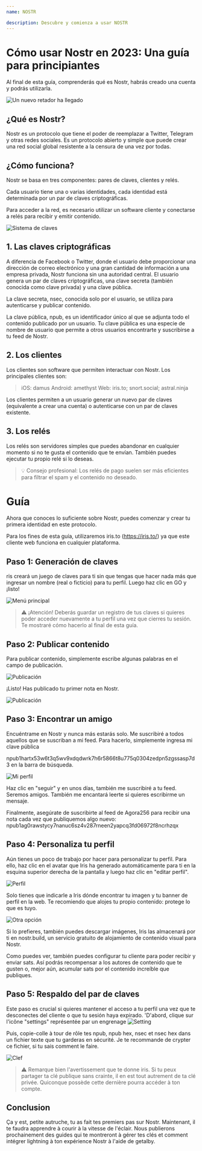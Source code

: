 ```yaml
---
name: NOSTR

description: Descubre y comienza a usar NOSTR
---
```


# Cómo usar Nostr en 2023: Una guía para principiantes

Al final de esta guía, comprenderás qué es Nostr, habrás creado una cuenta y podrás utilizarla.

![Un nuevo retador ha llegado](assets/1.jpeg)

## ¿Qué es Nostr?

Nostr es un protocolo que tiene el poder de reemplazar a Twitter, Telegram y otras redes sociales. Es un protocolo abierto y simple que puede crear una red social global resistente a la censura de una vez por todas.

## ¿Cómo funciona?

Nostr se basa en tres componentes: pares de claves, clientes y relés.

Cada usuario tiene una o varias identidades, cada identidad está determinada por un par de claves criptográficas.

Para acceder a la red, es necesario utilizar un software cliente y conectarse a relés para recibir y emitir contenido.

![Sistema de claves](assets/2.jpeg)

## 1. Las claves criptográficas

A diferencia de Facebook o Twitter, donde el usuario debe proporcionar una dirección de correo electrónico y una gran cantidad de información a una empresa privada, Nostr funciona sin una autoridad central. El usuario genera un par de claves criptográficas, una clave secreta (también conocida como clave privada) y una clave pública.

La clave secreta, nsec, conocida solo por el usuario, se utiliza para autenticarse y publicar contenido.

La clave pública, npub, es un identificador único al que se adjunta todo el contenido publicado por un usuario. Tu clave pública es una especie de nombre de usuario que permite a otros usuarios encontrarte y suscribirse a tu feed de Nostr.

## 2. Los clientes

Los clientes son software que permiten interactuar con Nostr. Los principales clientes son:

> iOS: damus
> Android: amethyst
> Web: iris.to; snort.social; astral.ninja

Los clientes permiten a un usuario generar un nuevo par de claves (equivalente a crear una cuenta) o autenticarse con un par de claves existente.

## 3. Los relés

Los relés son servidores simples que puedes abandonar en cualquier momento si no te gusta el contenido que te envían. También puedes ejecutar tu propio relé si lo deseas.

> 💡 Consejo profesional: Los relés de pago suelen ser más eficientes para filtrar el spam y el contenido no deseado.

# Guía

Ahora que conoces lo suficiente sobre Nostr, puedes comenzar y crear tu primera identidad en este protocolo.

Para los fines de esta guía, utilizaremos iris.to (https://iris.to/) ya que este cliente web funciona en cualquier plataforma.

## Paso 1: Generación de claves

ris creará un juego de claves para ti sin que tengas que hacer nada más que ingresar un nombre (real o ficticio) para tu perfil. Luego haz clic en GO y ¡listo!

![Menú principal](assets/3.jpeg)

> ⚠️ ¡Atención! Deberás guardar un registro de tus claves si quieres poder acceder nuevamente a tu perfil una vez que cierres tu sesión. Te mostraré cómo hacerlo al final de esta guía.

## Paso 2: Publicar contenido

Para publicar contenido, simplemente escribe algunas palabras en el campo de publicación.

![Publicación](assets/4.jpeg)

¡Listo! Has publicado tu primer nota en Nostr.

![Publicación](assets/5.jpeg)

## Paso 3: Encontrar un amigo

Encuéntrame en Nostr y nunca más estarás solo. Me suscribiré a todos aquellos que se suscriban a mi feed. Para hacerlo, simplemente ingresa mi clave pública

npub1hartx53w6t3q5wv9xdqdwrk7h6r5866t8u775q0304zedpn5zgssasp7d3 en la barra de búsqueda.

![Mi perfil](assets/6.jpeg)

Haz clic en "seguir" y en unos días, también me suscribiré a tu feed. Seremos amigos. También me encantará leerte si quieres escribirme un mensaje.

Finalmente, asegúrate de suscribirte al feed de Agora256 para recibir una nota cada vez que publiquemos algo nuevo: npub1ag0rawstycy7nanuc6sz4v287rneen2yapcq3fd06972f8ncrhzqx

## Paso 4: Personaliza tu perfil

Aún tienes un poco de trabajo por hacer para personalizar tu perfil. Para ello, haz clic en el avatar que Iris ha generado automáticamente para ti en la esquina superior derecha de la pantalla y luego haz clic en "editar perfil".

![Perfil](assets/7.jpeg)

Solo tienes que indicarle a Iris dónde encontrar tu imagen y tu banner de perfil en la web. Te recomiendo que alojes tu propio contenido: protege lo que es tuyo.

![Otra opción](assets/8.jpeg)

Si lo prefieres, también puedes descargar imágenes, Iris las almacenará por ti en nostr.build, un servicio gratuito de alojamiento de contenido visual para Nostr.

Como puedes ver, también puedes configurar tu cliente para poder recibir y enviar sats. Así podrás recompensar a los autores de contenido que te gusten o, mejor aún, acumular sats por el contenido increíble que publiques.

## Paso 5: Respaldo del par de claves

Este paso es crucial si quieres mantener el acceso a tu perfil una vez que te desconectes del cliente o que tu sesión haya expirado.
'D'abord, clique sur l'icône "settings" représentée par un engrenage
![Setting](assets/9.jpeg)

Puis, copie-colle à tour de rôle tes npub, npub hex, nsec et nsec hex dans un fichier texte que tu garderas en sécurité. Je te recommande de crypter ce fichier, si tu sais comment le faire.

![Clef](assets/10.jpeg)

> ⚠️ Remarque bien l'avertissement que te donne iris. Si tu peux partager ta clé publique sans crainte, il en est tout autrement de ta clé privée. Quiconque possède cette dernière pourra accéder à ton compte.

## Conclusion

Ça y est, petite autruche, tu as fait tes premiers pas sur Nostr. Maintenant, il te faudra apprendre à courir à la vitesse de l'éclair. Nous publierons prochainement des guides qui te montreront à gérer tes clés et comment intégrer lightning à ton expérience Nostr à l'aide de getalby.
